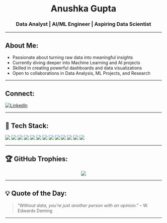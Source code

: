 <h1 align="center">Anushka Gupta</h1>
<h3 align="center">Data Analyst | AI/ML Engineer | Aspiring Data Scientist</h3>

---

## About Me:

- Passionate about turning raw data into meaningful insights
- Currently diving deeper into Machine Learning and AI projects
- Skilled in creating powerful dashboards and data visualizations
- Open to collaborations in Data Analysis, ML Projects, and Research


---

## Connect:
<p align="left">
  <a href="https://linkedin.com/in/anushkagupta23" target="blank"><img align="center" src="https://img.shields.io/badge/LinkedIn-blue?style=flat-square&logo=linkedin" alt="LinkedIn"/></a>
</p>

---

## 🧰 Tech Stack:
<p align="left">
  <!-- Programming & Data -->
  <img src="https://img.shields.io/badge/Python-3776AB?style=for-the-badge&logo=python&logoColor=white"/>
  <img src="https://img.shields.io/badge/R-276DC3?style=for-the-badge&logo=r&logoColor=white"/>
  <img src="https://img.shields.io/badge/SQL-003B57?style=for-the-badge&logo=postgresql&logoColor=white"/>
  
  <!-- Libraries & Frameworks -->
  <img src="https://img.shields.io/badge/Numpy-013243?style=for-the-badge&logo=numpy&logoColor=white"/>
  <img src="https://img.shields.io/badge/Pandas-150458?style=for-the-badge&logo=pandas&logoColor=white"/>
  <img src="https://img.shields.io/badge/Scikit--learn-F7931E?style=for-the-badge&logo=scikit-learn&logoColor=white"/>
  <img src="https://img.shields.io/badge/Matplotlib-11557C?style=for-the-badge&logo=matplotlib&logoColor=white"/>
  <img src="https://img.shields.io/badge/Seaborn-005571?style=for-the-badge&logo=seaborn&logoColor=white"/>
  <img src="https://img.shields.io/badge/TensorFlow-FF6F00?style=for-the-badge&logo=tensorflow&logoColor=white"/>
  
  <!-- BI & Visualization Tools -->
  <img src="https://img.shields.io/badge/PowerBI-F2C811?style=for-the-badge&logo=powerbi&logoColor=black"/>
  <img src="https://img.shields.io/badge/Tableau-E97627?style=for-the-badge&logo=tableau&logoColor=white"/>

  <!-- Web Basics -->
  <img src="https://img.shields.io/badge/HTML5-E34F26?style=for-the-badge&logo=html5&logoColor=white"/>
  <img src="https://img.shields.io/badge/CSS3-1572B6?style=for-the-badge&logo=css3&logoColor=white"/>
</p>


---


## 🏆 GitHub Trophies:
<p align="center">
  <img src="https://github-profile-trophy.vercel.app/?username=yourgithubusername&theme=gruvbox&margin-w=15&no-frame=true" />
</p>

---

## 💡 Quote of the Day:
> *"Without data, you're just another person with an opinion."* – W. Edwards Deming

---
